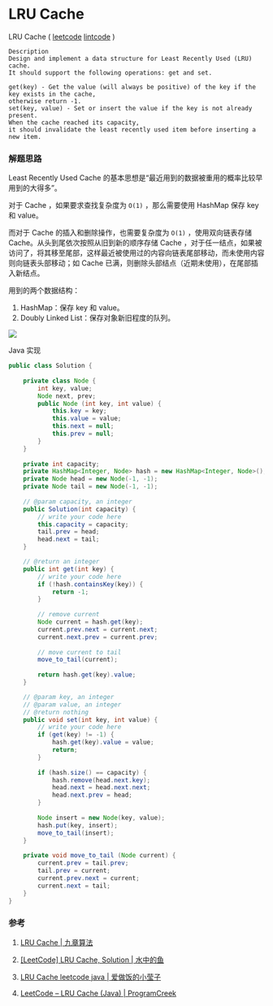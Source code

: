 # LRU Cache

LRU Cache  ( [leetcode]() [lintcode](http://www.lintcode.com/en/problem/lru-cache/#) )

```
Description
Design and implement a data structure for Least Recently Used (LRU) cache. 
It should support the following operations: get and set.

get(key) - Get the value (will always be positive) of the key if the key exists in the cache, 
otherwise return -1.
set(key, value) - Set or insert the value if the key is not already present. 
When the cache reached its capacity, 
it should invalidate the least recently used item before inserting a new item.
```



### 解题思路

Least Recently Used Cache 的基本思想是“最近用到的数据被重用的概率比较早用到的大得多”。

对于 Cache ，如果要求查找复杂度为 `O(1)` ，那么需要使用 HashMap 保存 key 和 value。

而对于 Cache 的插入和删除操作，也需要复杂度为 `O(1)` ，使用双向链表存储 Cache。从头到尾依次按照从旧到新的顺序存储 Cache ，对于任一结点，如果被访问了，将其移至尾部，这样最近被使用过的内容向链表尾部移动，而未使用内容则向链表头部移动；如 Cache 已满，则删除头部结点（近期未使用），在尾部插入新结点。

用到的两个数据结构：

1. HashMap：保存 key 和 value。
2. Doubly Linked List：保存对象新旧程度的队列。

![](http://ww4.sinaimg.cn/mw690/600e6311jw1f9jf243fs3j20im06sgm7.jpg)

Java 实现

```java
public class Solution {
    
    private class Node {
        int key, value;
        Node next, prev;
        public Node (int key, int value) {
            this.key = key;
            this.value = value;
            this.next = null;
            this.prev = null;
        }
    }
    
    private int capacity;
    private HashMap<Integer, Node> hash = new HashMap<Integer, Node>();
    private Node head = new Node(-1, -1);
    private Node tail = new Node(-1, -1);
    
    // @param capacity, an integer
    public Solution(int capacity) {
        // write your code here
        this.capacity = capacity;
        tail.prev = head;
        head.next = tail;
    }

    // @return an integer
    public int get(int key) {
        // write your code here
        if (!hash.containsKey(key)) {
            return -1;
        }
        
        // remove current
        Node current = hash.get(key);
        current.prev.next = current.next;
        current.next.prev = current.prev;
        
        // move current to tail
        move_to_tail(current);
        
        return hash.get(key).value;
    }

    // @param key, an integer
    // @param value, an integer
    // @return nothing
    public void set(int key, int value) {
        // write your code here
        if (get(key) != -1) {
            hash.get(key).value = value;
            return;
        }
        
        if (hash.size() == capacity) {
            hash.remove(head.next.key);
            head.next = head.next.next;
            head.next.prev = head;
        }
        
        Node insert = new Node(key, value);
        hash.put(key, insert);
        move_to_tail(insert);
    }
    
    private void move_to_tail (Node current) {
        current.prev = tail.prev;
        tail.prev = current;
        current.prev.next = current;
        current.next = tail;
    }
}
```



### 参考

1. [LRU Cache | 九章算法](http://www.jiuzhang.com/solutions/lru-cache/)

2. [[LeetCode] LRU Cache, Solution | 水中的鱼](http://fisherlei.blogspot.jp/2013/11/leetcode-lru-cache-solution.html)

3. [LRU Cache leetcode java | 爱做饭的小莹子](http://www.cnblogs.com/springfor/p/3869393.html)

4. [LeetCode – LRU Cache (Java) | ProgramCreek](http://www.programcreek.com/2013/03/leetcode-lru-cache-java/)

   ​